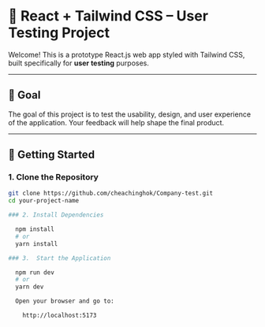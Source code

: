 # 🧪 React + Tailwind CSS – User Testing Project

Welcome! This is a prototype React.js web app styled with Tailwind CSS, built specifically for **user testing** purposes.

---

## 🎯 Goal

The goal of this project is to test the usability, design, and user experience of the application. Your feedback will help shape the final product.

---

## 🚀 Getting Started

### 1. Clone the Repository

```bash
git clone https://github.com/cheachinghok/Company-test.git
cd your-project-name

### 2. Install Dependencies

  npm install
  # or
  yarn install

### 3.  Start the Application

  npm run dev
  # or
  yarn dev

  Open your browser and go to:

    http://localhost:5173